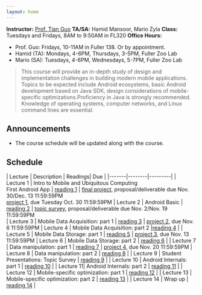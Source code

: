 ```yaml
---
layout: home
---
```


**Instructor:** [Prof. Tian Guo](http://tianguo.info/) 
**TA/SA:** Hamid Mansoor, Mario Zyla 
**Class:** Tuesdays and Fridays, 8AM to 9:50AM in FL320 
**Office Hours:**
  * Prof. Guo: Fridays, 10-11AM in Fuller 138. Or by appointment. 
  * Hamid (TA): Mondays, 4-6PM, Thursdays, 3-5PM, Fuller Zoo Lab 
  * Mario (SA): Tuesdays, 4-6PM, Wednesdays, 5-7PM, Fuller Zoo Lab 

> This course will provide an in-depth study of design and implementation challenges in building modern mobile applications. Topics to be expected include Android ecosystems, basic Android development based on Java SDK, design considerations of mobile-specific optimizations.Proficiency in Java is strongly recommended. Knowledge of operating systems, computer networks, and Linux command lines are essential. 

## Announcements ##
- The course schedule will be updated along with the course.

## Schedule  ##

| Lecture | Description | Readings| Due | 
|-------|--------|---------|
| Lecture 1 | Intro to Mobile and Ubiquitous Computing <br> First Android App | [reading 1](url) | [final project](url), proposal/deliverable due Nov. 30/Dec. 13 11:59:59PM <br>  [project 1](url), due Tuesday Oct. 30 11:59:59PM
| Lecture 2 | Android Basic | [reading 2](url)  | [topic survey](url), proposal/deliverable due Nov. 2/Nov. 19 11:59:59PM <br>
| Lecture 3 | Mobile Data Acquisition: part 1  | [reading 3](url)    | [project 2](url), due Nov. 6 11:59:59PM 
| Lecture 4 | Mobile Data Acquisition: part 2  |[reading 4](url)  |
| Lecture 5 | Mobile Data Storage: part 1   | [reading 5](url) | [project 3](url), due Nov. 13 11:59:59PM 
| Lecture 6 | Mobile Data Storage: part 2 | [reading 6](url) |
| Lecture 7 | Data manipulation: part 1 | [reading 7](url) | [project 4](url), due Nov. 20 11:59:59PM 
| Lecture 8 | Data manipulation: part 2 | [reading 8](url) |
| Lecture 9 | Student Presentations: Topic Survey | [reading 9](url) | 
| Lecture 10 | Android Internals: part 1  | [reading 10](url) |
| Lecture 11| Android Internals: part 2 | [reading 11](url) | 
| Lecture 12 | Mobile-specific optimization: part 1    | [reading 12](url) |
| Lecture 13 | Mobile-specific optimization: part 2 | [reading 13](url) |
| Lecture 14 | Wrap up | [reading 14](url) | 
